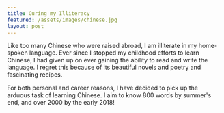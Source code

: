 ```yaml
---
title: Curing my Illiteracy 
featured: /assets/images/chinese.jpg
layout: post
---
```


<p>Like too many Chinese who were raised abroad, I am illiterate in my home-spoken language. Ever since I stopped my childhood efforts to learn Chinese, I had given up on ever gaining the ability to read and write the language. I regret this because of its beautiful novels and poetry and fascinating recipes.</p>
<p>For both personal and career reasons, I have decided to pick up the arduous task of learning Chinese. I aim to know 800 words by summer's end, and over 2000 by the early 2018! 
</p>

